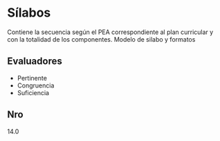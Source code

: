 # Sílabos

Contiene la secuencia según el PEA correspondiente al plan curricular y con la totalidad de los componentes. Modelo de silabo y formatos

## Evaluadores
* Pertinente
* Congruencia
* Suficiencia


## Nro
14.0
